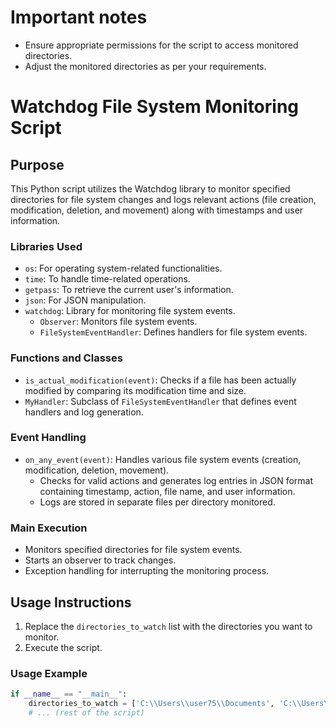 # Important notes
- Ensure appropriate permissions for the script to access monitored directories.
- Adjust the monitored directories as per your requirements.

# Watchdog File System Monitoring Script

## Purpose
This Python script utilizes the Watchdog library to monitor specified directories for file system changes and logs relevant actions (file creation, modification, deletion, and movement) along with timestamps and user information.

### Libraries Used
- `os`: For operating system-related functionalities.
- `time`: To handle time-related operations.
- `getpass`: To retrieve the current user's information.
- `json`: For JSON manipulation.
- `watchdog`: Library for monitoring file system events.
  - `Observer`: Monitors file system events.
  - `FileSystemEventHandler`: Defines handlers for file system events.

### Functions and Classes
- `is_actual_modification(event)`: Checks if a file has been actually modified by comparing its modification time and size.
- `MyHandler`: Subclass of `FileSystemEventHandler` that defines event handlers and log generation.

### Event Handling
- `on_any_event(event)`: Handles various file system events (creation, modification, deletion, movement).
  - Checks for valid actions and generates log entries in JSON format containing timestamp, action, file name, and user information.
  - Logs are stored in separate files per directory monitored.

### Main Execution
- Monitors specified directories for file system events.
- Starts an observer to track changes.
- Exception handling for interrupting the monitoring process.

## Usage Instructions
1. Replace the `directories_to_watch` list with the directories you want to monitor.
2. Execute the script.

### Usage Example
```python
if __name__ == "__main__":
    directories_to_watch = ['C:\\Users\\user75\\Documents', 'C:\\Users\\user75\\Downloads']
    # ... (rest of the script)

